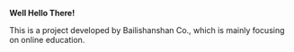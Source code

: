 <b>Well Hello There!</b>

This is a project developed by Bailishanshan Co., which is mainly focusing on online education.
